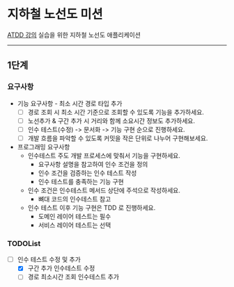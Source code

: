 # 지하철 노선도 미션
[ATDD 강의](https://edu.nextstep.camp/c/R89PYi5H) 실습을 위한 지하철 노선도 애플리케이션

---

## 1단계

### 요구사항

- 기능 요구사항 - 최소 시간 경로 타입 추가
  - [ ] 경로 조회 시 최소 시간 기준으로 조회할 수 있도록 기능을 추가하세요.
  - [ ] 노선추가 & 구간 추가 시 거리와 함께 소요시간 정보도 추가하세요.
  - [ ] 인수 테스트(수정) -> 문서화 -> 기능 구현 순으로 진행하세요.
  - [ ] 개발 흐름을 파악할 수 있도록 커밋을 작은 단위로 나누어 구현해보세요.

- 프로그래밍 요구사항
  - 인수테스트 주도 개발 프로세스에 맞춰서 기능을 구현하세요.
    - 요구사항 설명을 참고하여 인수 조건을 정의
    - 인수 조건을 검증하는 인수 테스트 작성
    - 인수 테스트를 충족하는 기능 구현
  - 인수 조건은 인수테스트 메서드 상단에 주석으로 작성하세요.
    - 뼈대 코드의 인수테스트 참고
  - 인수 테스트 이후 기능 구현은 TDD 로 진행하세요.
    - 도메인 레이어 테스트는 필수
    - 서비스 레이어 테스트는 선택

### TODOList

- [ ] 인수 테스트 수정 및 추가
  - [X] 구간 추가 인수테스트 수정
  - [ ] 경로 최소시간 조회 인수테스트 추가